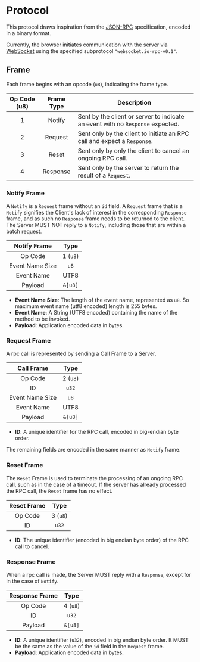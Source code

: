 # Protocol

This protocol draws inspiration from the
[JSON-RPC](https://www.jsonrpc.org/specification) specification, encoded in a
binary format.

Currently, the browser initiates communication with the server via
[WebSocket](https://en.wikipedia.org/wiki/WebSocket) using the specified
subprotocol `"websocket.io-rpc-v0.1"`.

## Frame

Each frame begins with an opcode (`u8`), indicating the frame type.

| Op Code (u8) | Frame Type | Description                                                                    |
| :----------: | :--------: | ------------------------------------------------------------------------------ |
|      1       |   Notify   | Sent by the client or server to indicate an event with no `Response` expected. |
|      2       |  Request   | Sent only by the client to initiate an RPC call and expect a `Response`.       |
|      3       |   Reset    | Sent only by only the client to cancel an ongoing RPC call.                    |
|      4       |  Response  | Sent only by the server to return the result of a `Request`.                   |

### Notify Frame

A `Notify` is a `Request` frame without an `id` field. A `Request` frame that
is a `Notify` signifies the Client's lack of interest in the corresponding
`Response` frame, and as such no `Response` frame needs to be returned to the
client. The Server MUST NOT reply to a `Notify`, including those that are within
a batch request.

|  Notify Frame   |   Type   |
| :-------------: | :------: |
|     Op Code     | 1 (`u8`) |
| Event Name Size |   `u8`   |
|   Event Name    |   UTF8   |
|     Payload     | `&[u8]`  |

- **Event Name Size**: The length of the event name, represented as `u8`. So
  maximum event name (utf8 encoded) length is 255 bytes.
- **Event Name**: A String (UTF8 encoded) containing the name of the method to
  be invoked.
- **Payload**: Application encoded data in bytes.

### Request Frame

A rpc call is represented by sending a Call Frame to a Server.

|   Call Frame    |   Type   |
| :-------------: | :------: |
|     Op Code     | 2 (`u8`) |
|       ID        |  `u32`   |
| Event Name Size |   `u8`   |
|   Event Name    |   UTF8   |
|     Payload     | `&[u8]`  |

- **ID**: A unique identifier for the RPC call, encoded in big-endian byte
  order.

The remaining fields are encoded in the same manner as `Notify` frame.

### Reset Frame

The `Reset` Frame is used to terminate the processing of an ongoing RPC call,
such as in the case of a timeout. If the server has already processed the RPC
call, the `Reset` frame has no effect.

| Reset Frame |   Type   |
| :---------: | :------: |
|   Op Code   | 3 (`u8`) |
|     ID      |  `u32`   |

- **ID**: The unique identifier (encoded in big endian byte order) of the RPC
  call to cancel.

### Response Frame

When a rpc call is made, the Server MUST reply with a `Response`, except for in
the case of `Notify`.

| Response Frame |   Type   |
| :------------: | :------: |
|    Op Code     | 4 (`u8`) |
|       ID       |  `u32`   |
|    Payload     | `&[u8]`  |

- **ID**: A unique identifier (`u32`), encoded in big endian byte order. It MUST
  be the same as the value of the `id` field in the `Request` frame.
- **Payload**: Application encoded data in bytes.
